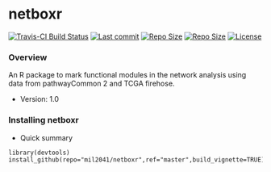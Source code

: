 # netboxr 

[![Travis-CI Build Status](https://travis-ci.org/mil2041/netboxr.svg?branch=master)](https://travis-ci.org/mil2041/netboxr)
[![Last commit ](https://img.shields.io/github/last-commit/mil2041/netboxr.svg)]()
[![Repo Size ](https://img.shields.io/github/repo-size/mil2041/netboxr.svg)]()
[![Repo Size ](https://img.shields.io/github/release/mil2041/netboxr.svg)]()
[![License ](https://img.shields.io/github/license/mil2041/netboxr.svg?style=flat-square)]()

### Overview

An R package to mark functional modules in the network analysis using data from pathwayCommon 2 and TCGA firehose.

* Version: 1.0

### Installing netboxr ###

* Quick summary
```
library(devtools)
install_github(repo="mil2041/netboxr",ref="master",build_vignette=TRUE)
```
